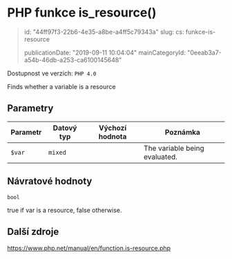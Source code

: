 PHP funkce is_resource()
========================

> id: "44ff97f3-22b6-4e35-a8be-a4ff5c79343a"
> slug:
> 	cs: funkce-is-resource
>
> publicationDate: "2019-09-11 10:04:04"
> mainCategoryId: "0eeab3a7-a54b-46db-a253-ca6100145648"

Dostupnost ve verzích: `PHP 4.0`

Finds whether a variable is a resource


Parametry
--------------

| Parametr | Datový typ | Výchozí hodnota | Poznámka |
|-----|-----|-----|-----|
| `$var` | `mixed` |  | The variable being evaluated. |


Návratové hodnoty
----------------

`bool`

true if var is a resource,
false otherwise.

Další zdroje
------------

https://www.php.net/manual/en/function.is-resource.php

